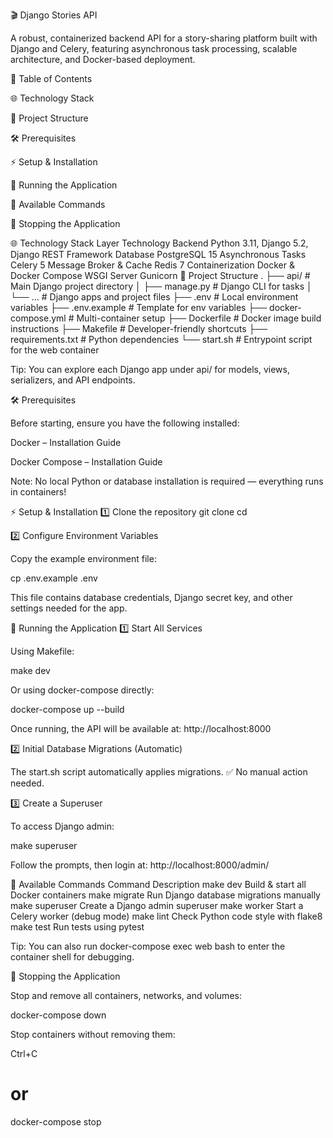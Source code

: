 🎬 Django Stories API

A robust, containerized backend API for a story-sharing platform built with Django and Celery, featuring asynchronous task processing, scalable architecture, and Docker-based deployment.

🚀 Table of Contents

🌐 Technology Stack

📂 Project Structure

🛠 Prerequisites

⚡ Setup & Installation

🏃 Running the Application

🧰 Available Commands

🛑 Stopping the Application

🌐 Technology Stack
Layer	Technology
Backend	Python 3.11, Django 5.2, Django REST Framework
Database	PostgreSQL 15
Asynchronous Tasks	Celery 5
Message Broker & Cache	Redis 7
Containerization	Docker & Docker Compose
WSGI Server	Gunicorn
📂 Project Structure
.
├── api/                  # Main Django project directory
│   ├── manage.py         # Django CLI for tasks
│   └── ...               # Django apps and project files
├── .env                  # Local environment variables
├── .env.example          # Template for env variables
├── docker-compose.yml    # Multi-container setup
├── Dockerfile            # Docker image build instructions
├── Makefile              # Developer-friendly shortcuts
├── requirements.txt      # Python dependencies
└── start.sh              # Entrypoint script for the web container


Tip: You can explore each Django app under api/ for models, views, serializers, and API endpoints.

🛠 Prerequisites

Before starting, ensure you have the following installed:

Docker – Installation Guide

Docker Compose – Installation Guide

Note: No local Python or database installation is required — everything runs in containers!

⚡ Setup & Installation
1️⃣ Clone the repository
git clone <your-repo-url>
cd <your-project-folder>

2️⃣ Configure Environment Variables

Copy the example environment file:

cp .env.example .env


This file contains database credentials, Django secret key, and other settings needed for the app.

🏃 Running the Application
1️⃣ Start All Services

Using Makefile:

make dev


Or using docker-compose directly:

docker-compose up --build


Once running, the API will be available at: http://localhost:8000

2️⃣ Initial Database Migrations (Automatic)

The start.sh script automatically applies migrations. ✅ No manual action needed.

3️⃣ Create a Superuser

To access Django admin:

make superuser


Follow the prompts, then login at: http://localhost:8000/admin/

🧰 Available Commands
Command	Description
make dev	Build & start all Docker containers
make migrate	Run Django database migrations manually
make superuser	Create a Django admin superuser
make worker	Start a Celery worker (debug mode)
make lint	Check Python code style with flake8
make test	Run tests using pytest

Tip: You can also run docker-compose exec web bash to enter the container shell for debugging.

🛑 Stopping the Application

Stop and remove all containers, networks, and volumes:

docker-compose down


Stop containers without removing them:

Ctrl+C
# or
docker-compose stop
